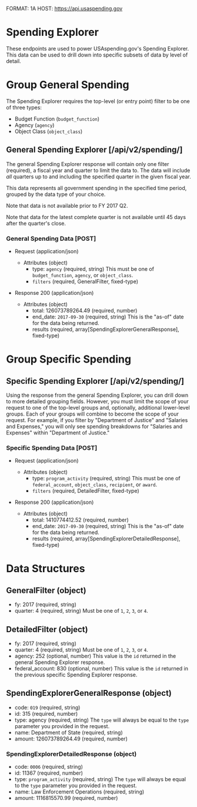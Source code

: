 FORMAT: 1A
HOST: https://api.usaspending.gov

# Spending Explorer

These endpoints are used to power USAspending.gov's Spending Explorer. This data can be used to drill down into specific subsets of data by level of detail.

# Group General Spending

The Spending Explorer requires the top-level (or entry point) filter to be one of three types:

* Budget Function (`budget_function`)
* Agency (`agency`)
* Object Class (`object_class`)

## General Spending Explorer [/api/v2/spending/]

The general Spending Explorer response will contain only one filter (required), a fiscal year and quarter to limit the data to. The data will include _all_ quarters up to and including the specified quarter in the given fiscal year.

This data represents all government spending in the specified time period, grouped by the data type of your choice.

Note that data is not available prior to FY 2017 Q2.

Note that data for the latest complete quarter is not available until 45 days after the quarter's close.

### General Spending Data [POST]

+ Request (application/json)
    + Attributes (object)
        + type: `agency` (required, string)
            This must be one of `budget_function`, `agency`, or `object_class`.
        + `filters` (required, GeneralFilter, fixed-type)

+ Response 200 (application/json)
    + Attributes (object)
        + total: 126073789264.49 (required, number)
        + end_date: `2017-09-30` (required, string)
            This is the "as-of" date for the data being returned.
        + results (required, array[SpendingExplorerGeneralResponse], fixed-type)
        

# Group Specific Spending

## Specific Spending Explorer [/api/v2/spending/]

Using the response from the general Spending Explorer, you can drill down to more detailed grouping fields. However, you must limit the scope of your request to one of the top-level groups and, optionally, additional lower-level groups. Each of your groups will combine to become the scope of your request. For example, if you filter by "Department of Justice" and "Salaries and Expenses," you will only see spending breakdowns for "Salaries and Expenses" within "Department of Justice."

### Specific Spending Data [POST]

+ Request (application/json)
    + Attributes (object)
        + type: `program_activity` (required, string)
            This must be one of `federal_account`, `object_class`, `recipient`, or `award`.
        + `filters` (required, DetailedFilter, fixed-type)

+ Response 200 (application/json)
    + Attributes (object)
        + total: 1410774412.52 (required, number)
        + end_date: `2017-09-30` (required, string)
            This is the "as-of" date for the data being returned.
        + results (required, array[SpendingExplorerDetailedResponse], fixed-type)

# Data Structures

## GeneralFilter (object)
+ fy: 2017 (required, string)
+ quarter: 4 (required, string)
    Must be one of `1`, `2`, `3`, or `4`.

## DetailedFilter (object)
+ fy: 2017 (required, string)
+ quarter: 4 (required, string)
    Must be one of `1`, `2`, `3`, or `4`.
+ agency: 252 (optional, number)
    This value is the `id` returned in the general Spending Explorer response.
+ federal_account: 830 (optional, number)
    This value is the `id` returned in the previous specific Spending Explorer response.


## SpendingExplorerGeneralResponse (object)
+ code: `019` (required, string)
+ id: 315 (required, number)
+ type: agency (required, string)
    The `type` will always be equal to the `type` parameter you provided in the request.
+ name: Department of State (required, string)
+ amount: 126073789264.49 (required, number)

### SpendingExplorerDetailedResponse (object)
+ code: `0006` (required, string)
+ id: 11367 (required, number)
+ type: `program_activity` (required, string)
    The `type` will always be equal to the `type` parameter you provided in the request.
+ name: Law Enforcement Operations (required, string)
+ amount: 1116815570.99 (required, number)

